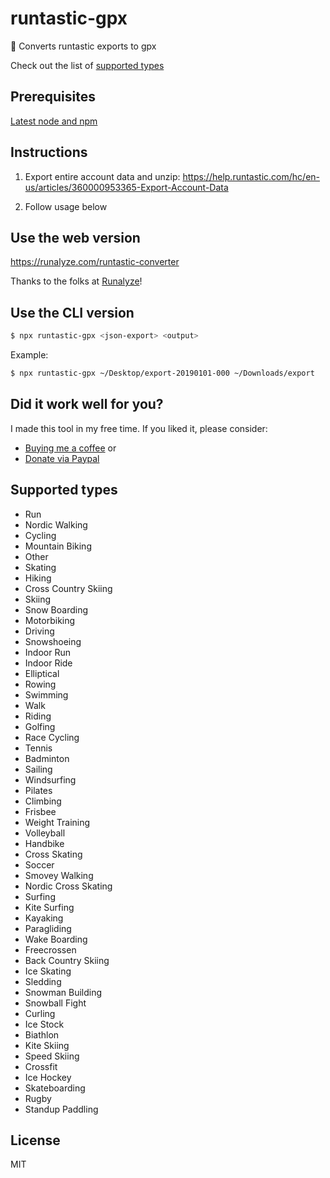 # runtastic-gpx

💪 Converts runtastic exports to gpx

Check out the list of [supported types](#supported-types)

## Prerequisites

[Latest node and npm](https://nodejs.org)

## Instructions

1. Export entire account data and unzip:
   https://help.runtastic.com/hc/en-us/articles/360000953365-Export-Account-Data

2. Follow usage below

## Use the web version

https://runalyze.com/runtastic-converter

Thanks to the folks at [Runalyze](https://runalyze.com)!

## Use the CLI version

```sh
$ npx runtastic-gpx <json-export> <output>
```

Example:

```sh
$ npx runtastic-gpx ~/Desktop/export-20190101-000 ~/Downloads/export
```

## Did it work well for you?

I made this tool in my free time. If you liked it, please consider:

- [Buying me a coffee](https://buymeacoff.ee/glennreyes) or
- [Donate via Paypal](https://paypal.me/glnnrys)

## Supported types

- Run
- Nordic Walking
- Cycling
- Mountain Biking
- Other
- Skating
- Hiking
- Cross Country Skiing
- Skiing
- Snow Boarding
- Motorbiking
- Driving
- Snowshoeing
- Indoor Run
- Indoor Ride
- Elliptical
- Rowing
- Swimming
- Walk
- Riding
- Golfing
- Race Cycling
- Tennis
- Badminton
- Sailing
- Windsurfing
- Pilates
- Climbing
- Frisbee
- Weight Training
- Volleyball
- Handbike
- Cross Skating
- Soccer
- Smovey Walking
- Nordic Cross Skating
- Surfing
- Kite Surfing
- Kayaking
- Paragliding
- Wake Boarding
- Freecrossen
- Back Country Skiing
- Ice Skating
- Sledding
- Snowman Building
- Snowball Fight
- Curling
- Ice Stock
- Biathlon
- Kite Skiing
- Speed Skiing
- Crossfit
- Ice Hockey
- Skateboarding
- Rugby
- Standup Paddling

## License

MIT
